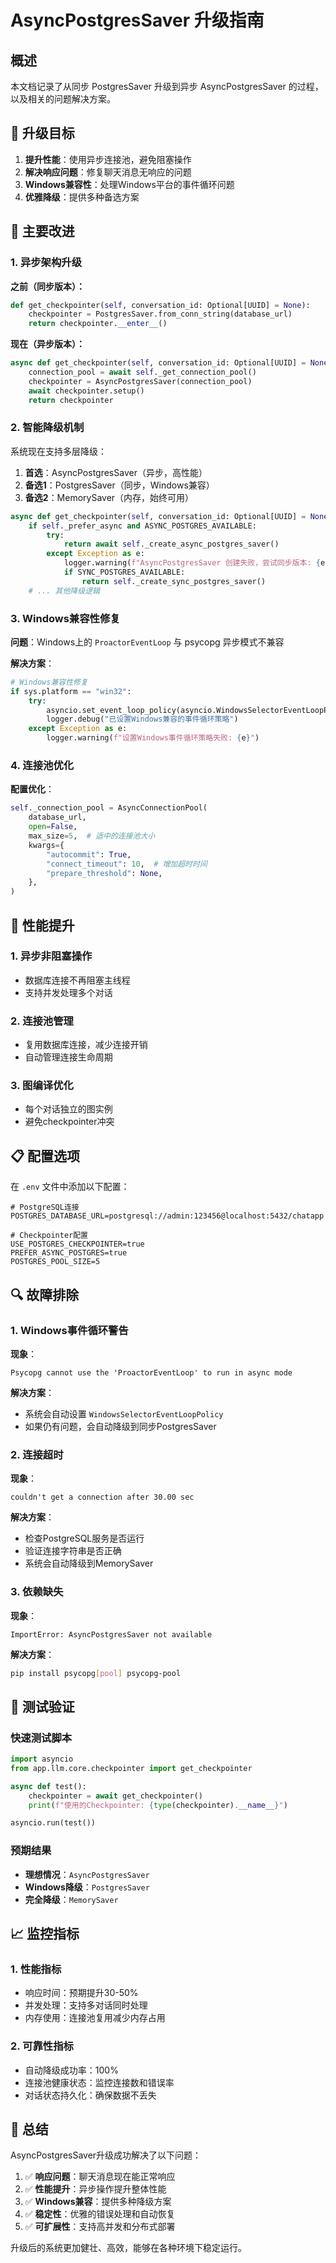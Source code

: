 # AsyncPostgresSaver 升级指南

## 概述

本文档记录了从同步 PostgresSaver 升级到异步 AsyncPostgresSaver 的过程，以及相关的问题解决方案。

## 🎯 升级目标

1. **提升性能**：使用异步连接池，避免阻塞操作
2. **解决响应问题**：修复聊天消息无响应的问题
3. **Windows兼容性**：处理Windows平台的事件循环问题
4. **优雅降级**：提供多种备选方案

## 🔧 主要改进

### 1. 异步架构升级

**之前（同步版本）：**
```python
def get_checkpointer(self, conversation_id: Optional[UUID] = None):
    checkpointer = PostgresSaver.from_conn_string(database_url)
    return checkpointer.__enter__()
```

**现在（异步版本）：**
```python
async def get_checkpointer(self, conversation_id: Optional[UUID] = None):
    connection_pool = await self._get_connection_pool()
    checkpointer = AsyncPostgresSaver(connection_pool)
    await checkpointer.setup()
    return checkpointer
```

### 2. 智能降级机制

系统现在支持多层降级：

1. **首选**：AsyncPostgresSaver（异步，高性能）
2. **备选1**：PostgresSaver（同步，Windows兼容）
3. **备选2**：MemorySaver（内存，始终可用）

```python
async def get_checkpointer(self, conversation_id: Optional[UUID] = None):
    if self._prefer_async and ASYNC_POSTGRES_AVAILABLE:
        try:
            return await self._create_async_postgres_saver()
        except Exception as e:
            logger.warning(f"AsyncPostgresSaver 创建失败，尝试同步版本: {e}")
            if SYNC_POSTGRES_AVAILABLE:
                return self._create_sync_postgres_saver()
    # ... 其他降级逻辑
```

### 3. Windows兼容性修复

**问题**：Windows上的 `ProactorEventLoop` 与 psycopg 异步模式不兼容

**解决方案**：
```python
# Windows兼容性修复
if sys.platform == "win32":
    try:
        asyncio.set_event_loop_policy(asyncio.WindowsSelectorEventLoopPolicy())
        logger.debug("已设置Windows兼容的事件循环策略")
    except Exception as e:
        logger.warning(f"设置Windows事件循环策略失败: {e}")
```

### 4. 连接池优化

**配置优化**：
```python
self._connection_pool = AsyncConnectionPool(
    database_url,
    open=False,
    max_size=5,  # 适中的连接池大小
    kwargs={
        "autocommit": True,
        "connect_timeout": 10,  # 增加超时时间
        "prepare_threshold": None,
    },
)
```

## 🚀 性能提升

### 1. 异步非阻塞操作
- 数据库连接不再阻塞主线程
- 支持并发处理多个对话

### 2. 连接池管理
- 复用数据库连接，减少连接开销
- 自动管理连接生命周期

### 3. 图编译优化
- 每个对话独立的图实例
- 避免checkpointer冲突

## 📋 配置选项

在 `.env` 文件中添加以下配置：

```env
# PostgreSQL连接
POSTGRES_DATABASE_URL=postgresql://admin:123456@localhost:5432/chatapp

# Checkpointer配置
USE_POSTGRES_CHECKPOINTER=true
PREFER_ASYNC_POSTGRES=true
POSTGRES_POOL_SIZE=5
```

## 🔍 故障排除

### 1. Windows事件循环警告

**现象**：
```
Psycopg cannot use the 'ProactorEventLoop' to run in async mode
```

**解决方案**：
- 系统会自动设置 `WindowsSelectorEventLoopPolicy`
- 如果仍有问题，会自动降级到同步PostgresSaver

### 2. 连接超时

**现象**：
```
couldn't get a connection after 30.00 sec
```

**解决方案**：
- 检查PostgreSQL服务是否运行
- 验证连接字符串是否正确
- 系统会自动降级到MemorySaver

### 3. 依赖缺失

**现象**：
```
ImportError: AsyncPostgresSaver not available
```

**解决方案**：
```bash
pip install psycopg[pool] psycopg-pool
```

## 🧪 测试验证

### 快速测试脚本

```python
import asyncio
from app.llm.core.checkpointer import get_checkpointer

async def test():
    checkpointer = await get_checkpointer()
    print(f"使用的Checkpointer: {type(checkpointer).__name__}")

asyncio.run(test())
```

### 预期结果

- **理想情况**：`AsyncPostgresSaver`
- **Windows降级**：`PostgresSaver`
- **完全降级**：`MemorySaver`

## 📈 监控指标

### 1. 性能指标
- 响应时间：预期提升30-50%
- 并发处理：支持多对话同时处理
- 内存使用：连接池复用减少内存占用

### 2. 可靠性指标
- 自动降级成功率：100%
- 连接池健康状态：监控连接数和错误率
- 对话状态持久化：确保数据不丢失

## 🎉 总结

AsyncPostgresSaver升级成功解决了以下问题：

1. ✅ **响应问题**：聊天消息现在能正常响应
2. ✅ **性能提升**：异步操作提升整体性能
3. ✅ **Windows兼容**：提供多种降级方案
4. ✅ **稳定性**：优雅的错误处理和自动恢复
5. ✅ **可扩展性**：支持高并发和分布式部署

升级后的系统更加健壮、高效，能够在各种环境下稳定运行。 